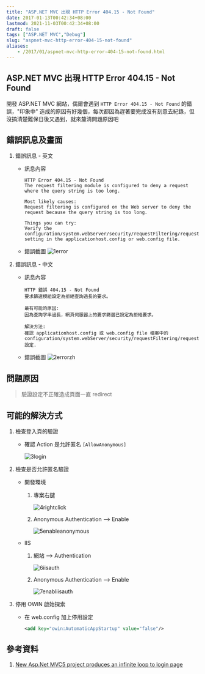 ```yaml
---
title: "ASP.NET MVC 出現 HTTP Error 404.15 - Not Found"
date: 2017-01-13T00:42:34+08:00
lastmod: 2021-11-03T00:42:34+08:00
draft: false
tags: ["ASP.NET MVC","Debug"]
slug: "aspnet-mvc-http-error-404-15-not-found"
aliases:
    - /2017/01/aspnet-mvc-http-error-404-15-not-found.html
---
```

## ASP.NET MVC 出現 HTTP Error 404.15 - Not Found

開發 ASP.NET MVC 網站，偶爾會遇到 `HTTP Error 404.15 - Not Found` 的錯誤，"印象中" 造成的原因有好幾個，每次都因為趕著要完成沒有刻意去紀錄，但沒搞清楚難保日後又遇到，就來釐清問題原因吧

## 錯誤訊息及畫面

1. 錯誤訊息 - 英文
    - 訊息內容

        ```log
        HTTP Error 404.15 - Not Found
        The request filtering module is configured to deny a request where the query string is too long.
        
        Most likely causes:
        Request filtering is configured on the Web server to deny the request because the query string is too long.
        
        Things you can try:
        Verify the configuration/system.webServer/security/requestFiltering/requestLimits@maxQueryString setting in the applicationhost.config or web.config file.
        ```

    - 錯誤截圖
        ![1error](https://cloud.githubusercontent.com/assets/3851540/21900376/898d9086-d92e-11e6-8810-1dd637f3132a.png)

2. 錯誤訊息 - 中文
    - 訊息內容

        ```log
        HTTP 錯誤 404.15 - Not Found
        要求篩選模組設定為拒絕查詢過長的要求。
        
        最有可能的原因:
        因為查詢字串過長，網頁伺服器上的要求篩選已設定為拒絕要求。
        
        解決方法:
        確認 applicationhost.config 或 web.config file 檔案中的 configuration/system.webServer/security/requestFiltering/requestLimits@maxQueryString 設定.
        ```

    - 錯誤截圖
        ![2errorzh](https://cloud.githubusercontent.com/assets/3851540/21900377/898df1fc-d92e-11e6-8223-77577f8cace5.png)

## 問題原因

>驗證設定不正確造成頁面一直 redirect

## 可能的解決方式

1. 檢查登入頁的驗證
    - 確認 Action 是允許匿名 `[AllowAnonymous]`

        ![3login](https://cloud.githubusercontent.com/assets/3851540/21900380/89b64e04-d92e-11e6-8180-45a889979ccb.png)

2. 檢查是否允許匿名驗證
    - 開發環境
        1. 專案右鍵

            ![4rightclick](https://cloud.githubusercontent.com/assets/3851540/21900379/898edcc0-d92e-11e6-835f-fec20b1a6034.png)
        2. Anonymous Authentication --> Enable

            ![5enableanonymous](https://cloud.githubusercontent.com/assets/3851540/21900375/898ca05e-d92e-11e6-8c57-2351dc6dd7f9.png)
    - IIS
        1. 網站 --> Authentication

            ![6iisauth](https://cloud.githubusercontent.com/assets/3851540/21900374/898c9334-d92e-11e6-9284-0b317e3de483.png)

        2. Anonymous Authentication --> Enable

            ![7enabliisauth](https://cloud.githubusercontent.com/assets/3851540/21900378/898dfe72-d92e-11e6-9e6f-58701db38c9b.png)

3. 停用 OWIN 啟始探索
    - 在 web.config 加上停用設定

        ```xml
        <add key="owin:AutomaticAppStartup" value="false"/>
        ```

## 參考資料

1. [New Asp.Net MVC5 project produces an infinite loop to login page](http://stackoverflow.com/questions/19601412/new-asp-net-mvc5-project-produces-an-infinite-loop-to-login-page)
